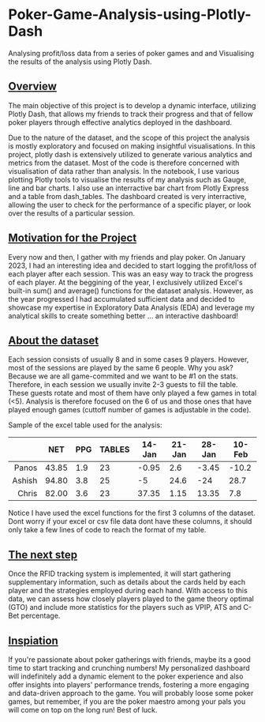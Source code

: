 # Poker-Game-Analysis-using-Plotly-Dash
Analysing profit/loss data from a series of poker games and and Visualising the results of the analysis using Plotly Dash.

## <u>Overview</u>
The main objective of this project is to develop a dynamic interface, utilizing Plotly Dash, that allows my friends to track their progress and that of fellow poker players through effective analytics deployed in the dashboard.

Due to the nature of the dataset, and the scope of this project the analysis is mostly exploratory and focused on making insightful visualisations. In this project, plotly dash is extensively utilized to generate various analytics and metrics from the dataset. Most of the code is therefore concerned with visualisation of data rather than analysis. In the notebook, I use various plotting Plotly tools to visualise the results of my analysis such as Gauge, line and bar charts. I also use an interractive bar chart from Plotly Express and a table from dash_tables. The dashboard created is very interractive, allowing the user to check for the performance of a specific player, or look over the results of a particular session.

## <u>Motivation for the Project</u>
Every now and then, I gather with my friends and play poker. On January 2023, I had an interesting idea and decided to start logging the profit/loss of each player after each session. This was an easy way to track the progress of each player. At the beggining of the year, I exclusively utilized Excel's built-in sum() and average() functions for the dataset analysis. However, as the year progressed I had accumulated sufficient data and decided to showcase my expertise in Exploratory Data Analysis (EDA) and leverage my analytical skills to create something better ... an interactive dashboard!

## <u>About the dataset</u>
Each session consists of usually 8 and in some cases 9 players. However, most of the sessions are played by the same 6 people. Why you ask? Because we are all game-commited and we want to be #1 on the stats. Therefore, in each session we usually invite 2-3 guests to fill the table. These guests rotate and most of them have only played a few games in total (<5). Analysis is therefore focused on the 6 of us and those ones that have played enough games (cuttoff number of games is adjustable in the code).

Sample of the excel table used for the analysis:

|      |    NET    |    PPG    |  TABLES   |  14-Jan   |  21-Jan   |   28-Jan  |   10-Feb  | 
|-----:|-----------|-----------|-----------|-----------|-----------|-----------|-----------|
|Panos|   43.85   |    1.9    |     23    |-0.95 |2.6 |-3.45 |-10.2 |
|Ashish|   94.80   |    3.8    |     25    |-5 |24.6 |-24 |28.7 |
|Chris|   82.00   |    3.6    |     23    |37.35 |1.15 |13.35 |7.8 |

Notice I have used the excel functions for the first 3 columns of the dataset. Dont worry if your excel or csv file data dont have these columns, it should only take a few lines of code to reach the format of my table. 

## <u>The next step</u>
Once the RFID tracking system is implemented, it will start gathering supplementary information, such as details about the cards held by each player and the strategies employed during each hand. With access to this data, we can assess how closely players played to the game theory optimal (GTO) and include more statistics for the players such as VPIP, ATS and C-Bet percentage.

## <u>Inspiation</u>
If you're passionate about poker gatherings with friends, maybe its a good time to start tracking and crunching numbers! My personalized dashboard will indefinitely add a dynamic element to the poker experience and also offer insights into players' performance trends, fostering a more engaging and data-driven approach to the game. You will probably loose some poker games, but remember, if you are the poker maestro among your pals you will come on top on the long run! Best of luck.
